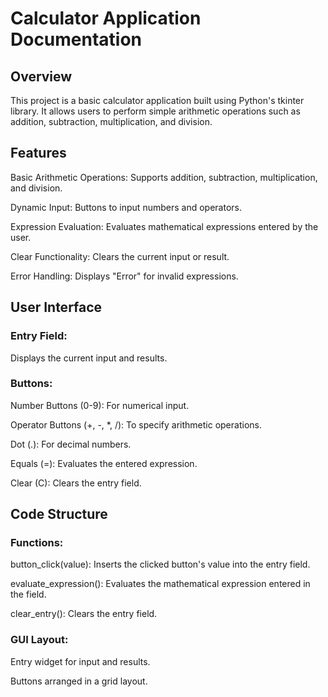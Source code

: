 # Calculator Application Documentation

## Overview
This project is a basic calculator application built using Python's tkinter library. It allows users to perform simple arithmetic operations such as addition, subtraction, multiplication, and division.

## Features
Basic Arithmetic Operations: Supports addition, subtraction, multiplication, and division.

Dynamic Input: Buttons to input numbers and operators.

Expression Evaluation: Evaluates mathematical expressions entered by the user.

Clear Functionality: Clears the current input or result.

Error Handling: Displays "Error" for invalid expressions.

## User Interface
### Entry Field: 
Displays the current input and results.

### Buttons:
Number Buttons (0-9): For numerical input.

Operator Buttons (+, -, *, /): To specify arithmetic operations.

Dot (.): For decimal numbers.

Equals (=): Evaluates the entered expression.

Clear (C): Clears the entry field.

## Code Structure
### Functions:
button_click(value): Inserts the clicked button's value into the entry field. 

evaluate_expression(): Evaluates the mathematical expression entered in the field.

clear_entry(): Clears the entry field.
### GUI Layout:
Entry widget for input and results.

Buttons arranged in a grid layout.
